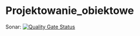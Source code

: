 # Projektowanie_obiektowe

Sonar:
[![Quality Gate Status](https://sonarcloud.io/api/project_badges/measure?project=czyzu1710_Projektowanie_obiektowe&metric=alert_status)](https://sonarcloud.io/dashboard?id=czyzu1710_Projektowanie_obiektowe)
